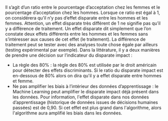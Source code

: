 Il s’agit d’un ratio entre le pourcentage d’acceptation chez les femmes et le pourcentage d’acceptation chez les hommes. Lorsque ce ratio est égal à 1, on considérera qu’il n’y pas d’effet disparate entre les hommes et les femmes. Attention, un effet disparate très différent de 1 ne signifie pas qu’il y a différence de traitement. Un effet disparate dit simplement que l’on constate deux effets différents entre les hommes et les femmes sans s’intéresser aux causes de cet effet (le traitement). La différence de traitement peut se tester avec des analyses toute chose égale par ailleurs (testing expérimental par exemple). Dans la littérature, il y a deux manières de prendre une décision sur l’indicateur du disparate impact :

- La règle des 80% : la règle des 80% est utilisée par le droit américain pour détecter des effets discriminants. Si le ratio du disparate impact est en-dessous de 80% alors on dira qu'il y a effet disparate entre hommes et femme.
- Ne pas amplifier les biais à l’intérieur des données d’apprentissage : le Machine Learning peut amplifier le disparate impact déjà présent dans les données. Pour information, l'effet disparate dans nos données d’apprentissage (historique de données issues de décisions humaines passées) est de 0,90. Si cet effet est plus grand dans l'algorithme, alors l'algorithme aura amplifié les biais dans les données.
